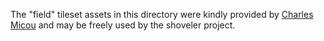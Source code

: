The "field" tileset assets in this directory were kindly provided by [Charles Micou](https://github.com/CharlesMicou) and may be freely used by the shoveler project.
